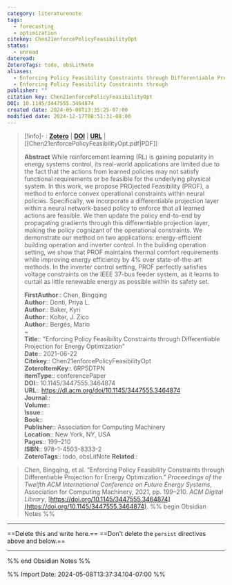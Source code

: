 ```yaml
---
category: literaturenote
tags:
  - forecasting
  - optimization
citekey: Chen21enforcePolicyFeasibilityOpt
status:
  - unread
dateread: 
ZoteroTags: todo, obsLitNote
aliases:
  - Enforcing Policy Feasibility Constraints through Differentiable Projection for Energy Optimization
  - Enforcing Policy Feasibility Constraints through
publisher: ""
citation key: Chen21enforcePolicyFeasibilityOpt
DOI: 10.1145/3447555.3464874
created date: 2024-05-08T13:35:25-07:00
modified date: 2024-12-17T08:51:31-08:00
---
```


> [!info]- : [**Zotero**](zotero://select/library/items/6RP5DTPN)  | [**DOI**](https://doi.org/10.1145/3447555.3464874)  | [**URL**](https://dl.acm.org/doi/10.1145/3447555.3464874) | [[Chen21enforcePolicyFeasibilityOpt.pdf|PDF]]
>
> 
> **Abstract**
> While reinforcement learning (RL) is gaining popularity in energy systems control, its real-world applications are limited due to the fact that the actions from learned policies may not satisfy functional requirements or be feasible for the underlying physical system. In this work, we propose PROjected Feasibility (PROF), a method to enforce convex operational constraints within neural policies. Specifically, we incorporate a differentiable projection layer within a neural network-based policy to enforce that all learned actions are feasible. We then update the policy end-to-end by propagating gradients through this differentiable projection layer, making the policy cognizant of the operational constraints. We demonstrate our method on two applications: energy-efficient building operation and inverter control. In the building operation setting, we show that PROF maintains thermal comfort requirements while improving energy efficiency by 4% over state-of-the-art methods. In the inverter control setting, PROF perfectly satisfies voltage constraints on the IEEE 37-bus feeder system, as it learns to curtail as little renewable energy as possible within its safety set.
> 
> 
> **FirstAuthor**:: Chen, Bingqing  
> **Author**:: Donti, Priya L.  
> **Author**:: Baker, Kyri  
> **Author**:: Kolter, J. Zico  
> **Author**:: Bergés, Mario  
~    
> **Title**:: "Enforcing Policy Feasibility Constraints through Differentiable Projection for Energy Optimization"  
> **Date**:: 2021-06-22  
> **Citekey**:: Chen21enforcePolicyFeasibilityOpt  
> **ZoteroItemKey**:: 6RP5DTPN  
> **itemType**:: conferencePaper  
> **DOI**:: 10.1145/3447555.3464874  
> **URL**:: https://dl.acm.org/doi/10.1145/3447555.3464874  
> **Journal**::   
> **Volume**::   
> **Issue**::   
> **Book**::   
> **Publisher**:: Association for Computing Machinery  
> **Location**:: New York, NY, USA   
> **Pages**:: 199–210  
> **ISBN**:: 978-1-4503-8333-2  
> **ZoteroTags**:: todo, obsLitNote
> **Related**:: 

> Chen, Bingqing, et al. “Enforcing Policy Feasibility Constraints through Differentiable Projection for Energy Optimization.” _Proceedings of the Twelfth ACM International Conference on Future Energy Systems_, Association for Computing Machinery, 2021, pp. 199–210. _ACM Digital Library_, [https://doi.org/10.1145/3447555.3464874](https://doi.org/10.1145/3447555.3464874).
%% begin Obsidian Notes %%
___
==Delete this and write here.==
==Don't delete the `persist` directives above and below.==
___
%% end Obsidian Notes %%



%% Import Date: 2024-05-08T13:37:34.104-07:00 %%
